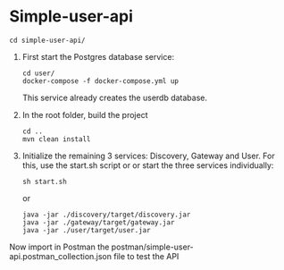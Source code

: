 # Simple-user-api

```
cd simple-user-api/
```

1) First start the Postgres database service:

    ```
    cd user/
    docker-compose -f docker-compose.yml up
    ```
    
    This service already creates the userdb database.

2) In the root folder, build the project

    ```
    cd ..
    mvn clean install
    ```

3) Initialize the remaining 3 services: Discovery, Gateway and User. For this, use the start.sh script or or start the three services individually:

    ```
    sh start.sh
    ```
    or
    ```
    java -jar ./discovery/target/discovery.jar
    java -jar ./gateway/target/gateway.jar
    java -jar ./user/target/user.jar
    ```

Now import in Postman the postman/simple-user-api.postman_collection.json file to test the API


